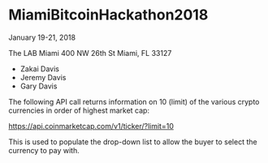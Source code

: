 # MiamiBitcoinHackathon2018
January 19-21, 2018

The LAB Miami
400 NW 26th St
Miami, FL 33127

* Zakai Davis
* Jeremy Davis
* Gary Davis

The following API call returns information on 10 (limit) of the various crypto currencies
in order of highest market cap:

https://api.coinmarketcap.com/v1/ticker/?limit=10

This is used to populate the drop-down list to allow the buyer to select the currency to pay with.